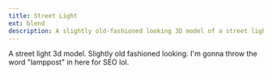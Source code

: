 ```yaml
---
title: Street Light
ext: blend
description: A slightly old-fashioned looking 3D model of a street light.
---
```

A street light 3d model. Slightly old fashioned looking. I'm gonna throw the word "lamppost" in here for SEO lol.